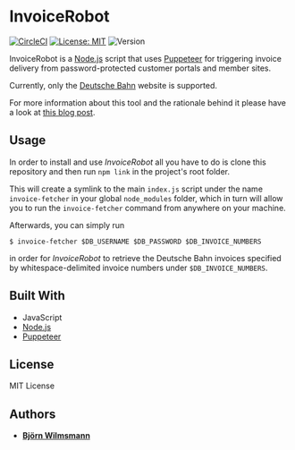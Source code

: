 # InvoiceRobot

[![CircleCI](https://circleci.com/gh/BjoernKW/InvoiceFetcher.svg?style=shield)](https://circleci.com/gh/BjoernKW/InvoiceFetcher)
[![License: MIT](https://img.shields.io/badge/License-MIT-yellow.svg)](https://opensource.org/licenses/MIT)
![Version](https://img.shields.io/github/package-json/v/BjoernKW/InvoiceFetcher.svg?style=shield)

InvoiceRobot is a [Node.js](https://nodejs.org/) script that uses [Puppeteer](https://pptr.dev/) for triggering invoice
delivery from password-protected customer portals and member sites.

Currently, only the [Deutsche Bahn](https://www.bahn.de/) website is supported.

For more information about this tool and the rationale behind it please have a look at
[this blog post](https://bjoernkw.com/2020/08/02/automating-fetching-incoming-invoices-with-puppeteer/).

## Usage

In order to install and use *InvoiceRobot* all you have to do is clone this repository
and then run ```npm link``` in the project's root folder.

This will create a symlink to the main ```index.js``` script under the name ```invoice-fetcher``` in your global
```node_modules``` folder, which in turn will allow you to run the ```invoice-fetcher``` command from anywhere on your
machine.

Afterwards, you can simply run 

```shell script
$ invoice-fetcher $DB_USERNAME $DB_PASSWORD $DB_INVOICE_NUMBERS
```

in order for *InvoiceRobot* to retrieve the Deutsche Bahn invoices specified by whitespace-delimited invoice numbers
under ```$DB_INVOICE_NUMBERS```.

## Built With

* JavaScript
* [Node.js](https://nodejs.org/)
* [Puppeteer](https://pptr.dev/)

## License

MIT License

## Authors

* **[Björn Wilmsmann](https://bjoernkw.com)**
